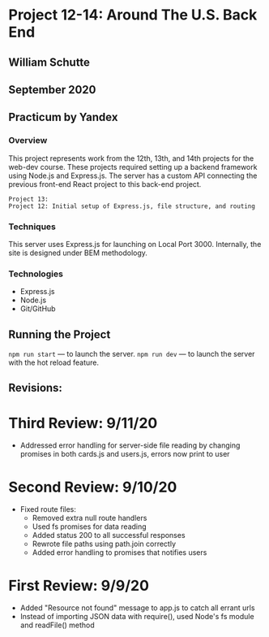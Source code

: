 # Project 12-14: Around The U.S. Back End
## William Schutte
## September 2020
Practicum by Yandex
-----

### Overview
This project represents work from the 12th, 13th, and 14th projects for the web-dev course. These projects required setting
up a backend framework using Node.js and Express.js. The server has a custom API connecting the previous front-end React 
project to this back-end project.

    Project 13:
    Project 12: Initial setup of Express.js, file structure, and routing

### Techniques
This server uses Express.js for launching on Local Port 3000.
Internally, the site is designed under BEM methodology.

### Technologies
* Express.js
* Node.js
* Git/GitHub

## Running the Project
`npm run start` — to launch the server.
`npm run dev` — to launch the server with the hot reload feature.

## Revisions:

# Third Review: 9/11/20
* Addressed error handling for server-side file reading by changing promises in both cards.js and users.js, errors now print to user

# Second Review: 9/10/20
* Fixed route files:
  * Removed extra null route handlers
  * Used fs promises for data reading
  * Added status 200 to all successful responses
  * Rewrote file paths using path.join correctly
  * Added error handling to promises that notifies users
  
# First Review: 9/9/20
* Added "Resource not found" message to app.js to catch all errant urls
* Instead of importing JSON data with require(), used Node's fs module and readFile() method
